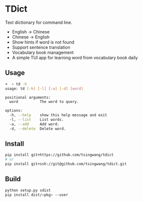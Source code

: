# TDict

Text dictionary for command line.

- English -> Chinese
- Chinese -> English
- Show hints if word is not found
- Support sentence translation
- Vocabulary book management
- A simple TUI app for learning word from vocabulary book daily

## Usage

```bash
➜  ~ td -h
usage: td [-h] [-l] [-a] [-d] [word]

positional arguments:
  word          The word to query.

options:
  -h, --help    show this help message and exit
  -l, --list    List words.
  -a, --add     Add word.
  -d, --delete  Delete word.
```

## Install

```bash
pip install git+https://github.com/tsingwang/tdict
# or
pip install git+ssh://git@github.com/tsingwang/tdict.git
```

## Build

```bash
python setup.py sdist
pip install dist/<pkg> --user
```
